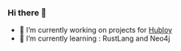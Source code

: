 ### Hi there 👋

- 🔭 I’m currently working on projects for [Hubloy](https://www.hubloy.com)
- 🌱 I’m currently learning : RustLang and Neo4j
